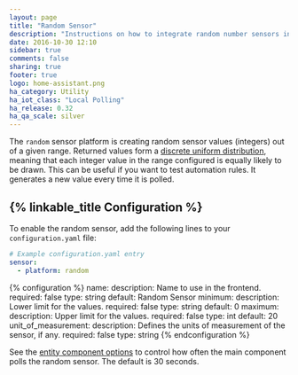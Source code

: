 ```yaml
---
layout: page
title: "Random Sensor"
description: "Instructions on how to integrate random number sensors into Home Assistant."
date: 2016-10-30 12:10
sidebar: true
comments: false
sharing: true
footer: true
logo: home-assistant.png
ha_category: Utility
ha_iot_class: "Local Polling"
ha_release: 0.32
ha_qa_scale: silver
---
```



The `random` sensor platform is creating random sensor values (integers) out of a given range. Returned values form a [discrete uniform distribution](https://en.wikipedia.org/wiki/Discrete_uniform_distribution), meaning that each integer value in the range configured is equally likely to be drawn. This can be useful if you want to test automation rules. It generates a new value every time it is polled.

## {% linkable_title Configuration %}

To enable the random sensor, add the following lines to your `configuration.yaml` file:

```yaml
# Example configuration.yaml entry
sensor:
  - platform: random
```

{% configuration %}
name:
  description: Name to use in the frontend.
  required: false
  type: string
  default: Random Sensor
minimum:
  description: Lower limit for the values.
  required: false
  type: string
  default: 0
maximum:
  description: Upper limit for the values.
  required: false
  type: int
  default: 20
unit_of_measurement:
  description: Defines the units of measurement of the sensor, if any.
  required: false
  type: string
{% endconfiguration %}

See the [entity component options][entity-docs] to control how often the main component polls the random sensor. The default is 30 seconds.

[entity-docs]: /docs/configuration/platform_options/
